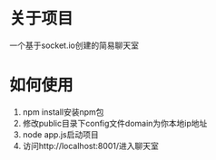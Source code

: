 # 关于项目
一个基于socket.io创建的简易聊天室

# 如何使用
1. npm install安装npm包
2. 修改public目录下config文件domain为你本地ip地址
3. node app.js启动项目
4. 访问http://localhost:8001/进入聊天室